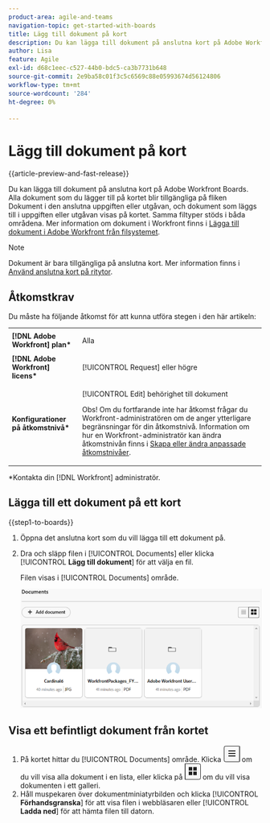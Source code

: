 ```yaml
---
product-area: agile-and-teams
navigation-topic: get-started-with-boards
title: Lägg till dokument på kort
description: Du kan lägga till dokument på anslutna kort på Adobe Workfront Boards.
author: Lisa
feature: Agile
exl-id: d68c1eec-c527-44b0-bdc5-ca3b7731b648
source-git-commit: 2e9ba58c01f3c5c6569c88e05993674d56124806
workflow-type: tm+mt
source-wordcount: '284'
ht-degree: 0%

---
```


# Lägg till dokument på kort

{{article-preview-and-fast-release}}

Du kan lägga till dokument på anslutna kort på Adobe Workfront Boards. Alla dokument som du lägger till på kortet blir tillgängliga på fliken Dokument i den anslutna uppgiften eller utgåvan, och dokument som läggs till i uppgiften eller utgåvan visas på kortet. Samma filtyper stöds i båda områdena. Mer information om dokument i Workfront finns i [Lägga till dokument i Adobe Workfront från filsystemet](/help/quicksilver/documents/adding-documents-to-workfront/add-documents-from-file-system.md).

>[!NOTE]
>
>Dokument är bara tillgängliga på anslutna kort. Mer information finns i [Använd anslutna kort på ritytor](/help/quicksilver/agile/get-started-with-boards/connected-cards.md).

## Åtkomstkrav

Du måste ha följande åtkomst för att kunna utföra stegen i den här artikeln:

<table style="table-layout:auto"> 
 <tbody> 
  <tr> 
   <td role="rowheader"><strong>[!DNL Adobe Workfront] plan*</strong></td> 
   <td> <p>Alla</p> </td> 
  </tr> 
  <tr> 
   <td role="rowheader"><strong>[!DNL Adobe Workfront] licens*</strong></td> 
   <td> <p>[!UICONTROL Request] eller högre</p> </td> 
  </tr> 
  <tr>
   <td role="rowheader"><strong>Konfigurationer på åtkomstnivå*</strong></td>
   <td><p>[!UICONTROL Edit] behörighet till dokument</p><p>Obs! Om du fortfarande inte har åtkomst frågar du Workfront-administratören om de anger ytterligare begränsningar för din åtkomstnivå. Information om hur en Workfront-administratör kan ändra åtkomstnivån finns i <a href="/help/quicksilver/administration-and-setup/add-users/configure-and-grant-access/create-modify-access-levels.md" class="MCXref xref">Skapa eller ändra anpassade åtkomstnivåer</a>.</p></td>
  </tr>
 </tbody> 
</table>

&#42;Kontakta din [!DNL Workfront] administratör.

## Lägga till ett dokument på ett kort

{{step1-to-boards}}

1. Öppna det anslutna kort som du vill lägga till ett dokument på.
1. Dra och släpp filen i [!UICONTROL Documents] eller klicka [!UICONTROL **Lägg till dokument**] för att välja en fil.

   Filen visas i [!UICONTROL Documents] område.

   ![Dokument tillagda på kortet](assets/add-document-to-card.png)

## Visa ett befintligt dokument från kortet

1. På kortet hittar du [!UICONTROL Documents] område. Klicka ![Ikonen Lista](assets/docs-list-icon.png) om du vill visa alla dokument i en lista, eller klicka på ![Galleriikon](assets/docs-gallery-icon.png) om du vill visa dokumenten i ett galleri.
1. Håll muspekaren över dokumentminiatyrbilden och klicka [!UICONTROL **Förhandsgranska**] för att visa filen i webbläsaren eller [!UICONTROL **Ladda ned**] för att hämta filen till datorn.
